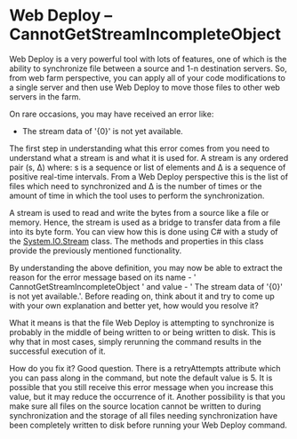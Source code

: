 # Web Deploy – CannotGetStreamIncompleteObject

Web Deploy is a very powerful tool with lots of features, one of which is the ability to synchronize file between a source and 1-n destination servers.  So, from web farm perspective, you can apply all of your code modifications to a single server and then use Web Deploy to move those files to other web servers in the farm.

On rare occasions, you may have received an error like:

+ The stream data of '{0}' is not yet available.

The first step in understanding what this error comes from you need to understand what a stream is and what it is used for.  A stream is any ordered pair (s, Δ) where: s is a sequence or list of elements and Δ is a sequence of positive real-time intervals. From a Web Deploy perspective this is the list of files which need to synchronized and Δ is the number of times or the amount of time in which the tool uses to perform the synchronization.

A stream is used to read and write the bytes from a source like a file or memory.  Hence, the stream is used as a bridge to transfer data from a file into its byte form.  You can view how this is done using C# with a study of the [System.IO.Stream][LINK1] class.  The methods and properties in this class provide the previously mentioned functionality.

By understanding the above definition, you may now be able to extract the reason for the error message based on its name - ' CannotGetStreamIncompleteObject ' and value - ' The stream data of '{0}' is not yet available.'.  Before reading on, think about it and try to come up with your own explanation and better yet, how would you resolve it?

What it means is that the file Web Deploy is attempting to synchronize is probably in the middle of being written to or being written to disk.  This is why that in most cases, simply rerunning the command results in the successful execution of it.

How do you fix it?  Good question.  There is a retryAttempts attribute which you can pass along in the command, but note the default value is 5.  It is possible that you still receive this error message when you increase this value, but it may reduce the occurrence of
it.  Another possibility is that you make sure all files on the source location cannot be written to during synchronization and the storage of all files needing synchronization have been completely written to disk before running your Web Deploy command.

[LINK1]: http://msdn.microsoft.com/en-us/library/system.io.stream.aspx
